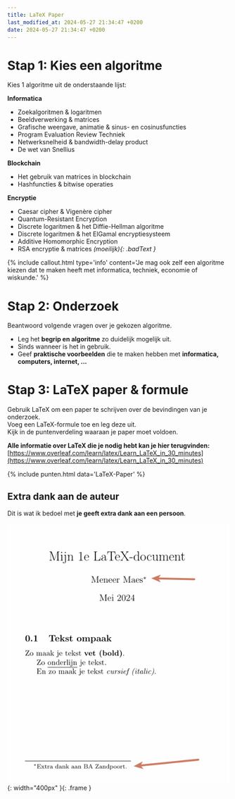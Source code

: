 ```yaml
---
title: LaTeX Paper
last_modified_at: 2024-05-27 21:34:47 +0200
date: 2024-05-27 21:34:47 +0200
---
```


# Stap 1: Kies een algoritme

Kies 1 algoritme uit de onderstaande lijst:

**Informatica**
- Zoekalgoritmen & logaritmen
- Beeldverwerking & matrices
- Grafische weergave, animatie & sinus- en cosinusfuncties
- Program Evaluation Review Techniek
- Netwerksnelheid & bandwidth-delay product
- De wet van Snellius

**Blockchain**
- Het gebruik van matrices in blockchain
- Hashfuncties & bitwise operaties

**Encryptie**
- Caesar cipher & Vigenère cipher
- Quantum-Resistant Encryption
- Discrete logaritmen & het Diffie-Hellman algoritme
- Discrete logaritmen & het ElGamal encryptiesysteem
- Additive Homomorphic Encryption
- RSA encryptie & matrices *<span>(moeilijk)</span>{: .badText }*

{% include callout.html type='info' content='Je mag ook zelf een algoritme kiezen dat te maken heeft met informatica, techniek, economie of wiskunde.' %}

# Stap 2: Onderzoek

Beantwoord volgende vragen over je gekozen algoritme.
- Leg het **begrip en algoritme** zo duidelijk mogelijk uit.
- Sinds wanneer is het in gebruik.
- Geef **praktische voorbeelden** die te maken hebben met **informatica, computers, internet, ...**

# Stap 3: LaTeX paper & formule

Gebruik LaTeX om een paper te schrijven over de bevindingen van je onderzoek.  
Voeg een LaTeX-formule toe en leg deze uit.  
Kijk in de puntenverdeling waaraan je paper moet voldoen.

**Alle informatie over LaTeX die je nodig hebt kan je hier terugvinden:**  
[https://www.overleaf.com/learn/latex/Learn_LaTeX_in_30_minutes](https://www.overleaf.com/learn/latex/Learn_LaTeX_in_30_minutes)

{% include punten.html data='LaTeX-Paper' %}

## Extra dank aan de auteur

Dit is wat ik bedoel met **je geeft extra dank aan een persoon**.

![](images/extradank.png){: width="400px" }{: .frame }